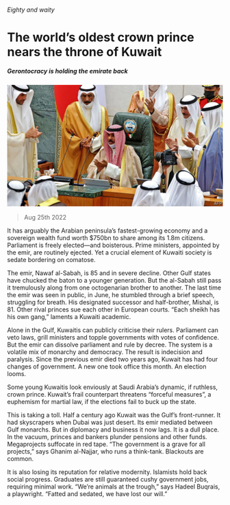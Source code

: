 ###### Eighty and waity

# The world’s oldest crown prince nears the throne of Kuwait 

##### Gerontocracy is holding the emirate back 

![image](images/20220827_MAP502.jpg) 

> Aug 25th 2022 

It has arguably the Arabian peninsula’s fastest-growing economy and a sovereign wealth fund worth $750bn to share among its 1.8m citizens. Parliament is freely elected—and boisterous. Prime ministers, appointed by the emir, are routinely ejected. Yet a crucial element of Kuwaiti society is sedate bordering on comatose.

The emir, Nawaf al-Sabah, is 85 and in severe decline. Other Gulf states have chucked the baton to a younger generation. But the al-Sabah still pass it tremulously along from one octogenarian brother to another. The last time the emir was seen in public, in June, he stumbled through a brief speech, struggling for breath. His designated successor and half-brother, Mishal, is 81. Other rival princes sue each other in European courts. “Each sheikh has his own gang,” laments a Kuwaiti academic.

Alone in the Gulf, Kuwaitis can publicly criticise their rulers. Parliament can veto laws, grill ministers and topple governments with votes of confidence. But the emir can dissolve parliament and rule by decree. The system is a volatile mix of monarchy and democracy. The result is indecision and paralysis. Since the previous emir died two years ago, Kuwait has had four changes of government. A new one took office this month. An election looms. 

Some young Kuwaitis look enviously at Saudi Arabia’s dynamic, if ruthless, crown prince. Kuwait’s frail counterpart threatens “forceful measures”, a euphemism for martial law, if the elections fail to buck up the state. 

This is taking a toll. Half a century ago Kuwait was the Gulf’s front-runner. It had skyscrapers when Dubai was just desert. Its emir mediated between Gulf monarchs. But in diplomacy and business it now lags. It is a dull place. In the vacuum, princes and bankers plunder pensions and other funds. Megaprojects suffocate in red tape. “The government is a grave for all projects,” says Ghanim al-Najjar, who runs a think-tank. Blackouts are common. 

It is also losing its reputation for relative modernity. Islamists hold back social progress. Graduates are still guaranteed cushy government jobs, requiring minimal work. “We’re animals at the trough,” says Hadeel Buqrais, a playwright. “Fatted and sedated, we have lost our will.”

